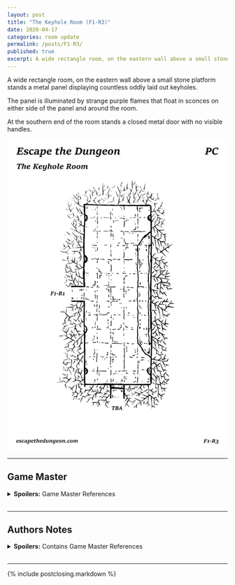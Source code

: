 ```yaml
---
layout: post
title: "The Keyhole Room (F1-R3)"
date: 2020-04-17
categories: room update
permalink: /posts/F1-R3/
published: true
excerpt: A wide rectangle room, on the eastern wall above a small stone platform stands a metal panel displaying countless oddly laid out keyholes.
---
```


A wide rectangle room, on the eastern wall above a small stone platform stands a metal panel displaying countless oddly laid out keyholes.

The panel is illuminated by strange purple flames that float in sconces on either side of the panel and around the room.

At the southern end of the room stands a closed metal door with no visible handles.

![The Keyhole Room (F1R3)](/assets/maps/rooms/escapethedungeon-f1-r3-pc.png)

---

## Game Master

<details><summary><b>Spoilers:</b> Game Master References</summary>
&nbsp;

# Focus Points

**Keyhole Panel (F1-R3-FP01)**

The panel appears to be made of polished silver and stands 35 feet across and is almost floor to ceiling in height. Worked into the panel are countless keyholes of varying designs and appear to fit different kinds of keys. Above each keyhole is a symbol that has been worked into the silver, these are also of varying style.

*Note:* Keys for this room will be discoverable throughout the dungeon. The post in which a key is presented will list what it unlocks within this room, once used on the panel.

**Exits (F1-R3-FP02)**

A large metal door made of silver that sits flush with the walls of the room, the door is also adorned with fancy scrollwork that has been etched into the surface. The door does not have any visible handles and the gaps between the door and the walls are too small to gain leverage with any kind of dungeoneering tool.

*Note:* A key used on the panel will open the door, the Room ID has been left out and will be added when the key is placed in the dungeon.

</details>
&nbsp;

---

## Authors Notes

<details><summary><b>Spoilers:</b> Contains Game Master References</summary>
&nbsp;

This room originally started as "The Hollow Room" which had a number of oddly shaped holes in the wall, however I thought that keyholes might be more interesting.

I want to give the adventures places to come back to and get "rewards", setting this up with a future reveal system allows flexibility so keys can be sprinkled into future posts. I also didn't have to come up with a heap of cool "rewards" right away.

</details>
&nbsp;

---

{% include postclosing.markdown %}
